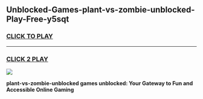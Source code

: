 
## Unblocked-Games-plant-vs-zombie-unblocked-Play-Free-y5sqt
<h3>
<a href="https://premium76.site?title=plant-vs-zombie-unblocked&ref=23A">CLICK TO PLAY</a></h3>
<hr>

<h3>
<a href="https://premium76.site?title=plant-vs-zombie-unblocked&ref=23A">CLICK 2 PLAY</a>
  
</h3>

<a href="https://premium76.site?title=plant-vs-zombie-unblocked&ref=23A"><img src="https://clearcache.store/games.png"></a>


**plant-vs-zombie-unblocked games unblocked: Your Gateway to Fun and Accessible Online Gaming**
